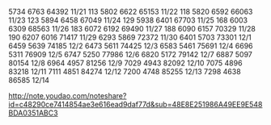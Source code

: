 
5734  6763 64392 11/21 113
5802  6622 65153 11/22 118
5820  6592 66063 11/23 123
5894  6458 67049 11/24 129
5938  6401 67703 11/25 168
6003  6309 68563 11/26 183
6072  6192 69490 11/27 188
6090  6157 70329 11/28 190
6207  6016 71417 11/29 
6293  5869 72372 11/30
6401  5703 73301 12/1
6459  5639 74185 12/2
6473  5611 74425 12/3
6583  5461 75691 12/4
6696  5311 76909 12/5
6747  5250 77986 12/6
6820  5172 79142 12/7
6887  5097 80154 12/8
6964  4957 81256 12/9
7029  4943 82092 12/10 
7075  4896 83218 12/11
7111  4851 84274 12/12 
7200  4748 85255 12/13 
7298  4638 86585 12/14

http://note.youdao.com/noteshare?id=c48290ce7414854ae3e616ead9daf77d&sub=48E8E251986A49EE9E548BDA0351ABC3